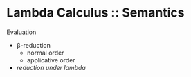 # Lambda Calculus :: Semantics

Evaluation
- β-reduction
  - normal order
  - applicative order
- *reduction under lambda*
